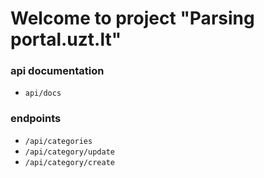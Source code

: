 # Welcome to project "Parsing portal.uzt.lt"

### api documentation

- `api/docs`

### endpoints

- `/api/categories`
- `/api/category/update`
- `/api/category/create`
